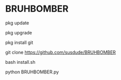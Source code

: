 # BRUHBOMBER

pkg update

pkg upgrade

pkg install git

git clone https://github.com/susdude/BRUHBOMBER

bash install.sh

python BRUHBOMBER.py
